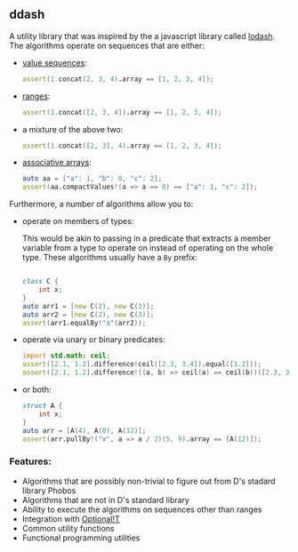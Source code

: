 ## ddash

A utility library that was inspired by the a javascript library called [lodash](https://lodash.com/). The algorithms operate on sequences that are either:

 * [value sequences](https://dlang.org/spec/template.html#variadic-templates):
    ```d
    assert(1.concat(2, 3, 4).array == [1, 2, 3, 4]);
    ```
* [ranges](https://dlang.org/phobos/std_range_primitives.html):
    ```d
    assert(1.concat([2, 3, 4]).array == [1, 2, 3, 4]);
    ```
* a mixture of the above two:
    ```d
    assert(1.concat([2, 3], 4).array == [1, 2, 3, 4]);
    ```
* [associative arrays](https://dlang.org/spec/hash-map.html):
    ```d
    auto aa = ["a": 1, "b": 0, "c": 2];
    assert(aa.compactValues!(a => a == 0) == ["a": 1, "c": 2]);
    ```

Furthermore, a number of algorithms allow you to:

* operate on members of types:

    This would be akin to passing in a predicate that extracts a member variable from a type to operate on instead of operating on the whole type. These algorithms usually have a `By` prefix:
    ```d

    class C {
        int x;
    }
    auto arr1 = [new C(2), new C(3)];
    auto arr2 = [new C(2), new C(3)];
    assert(arr1.equalBy!"x"(arr2));
    ```
* operate via unary or binary predicates:
    ```d
    import std.math: ceil;
    assert([2.1, 1.2].difference!ceil([2.3, 3.4]).equal([1.2]));
    assert([2.1, 1.2].difference!((a, b) => ceil(a) == ceil(b))([2.3, 3.4]).equal([1.2]));
    ```
* or both:
    ```d
    struct A {
        int x;
    }
    auto arr = [A(4), A(8), A(12)];
    assert(arr.pullBy!("x", a => a / 2)(5, 9).array == [A(12)]);
    ```

### Features:
* Algorithms that are possibly non-trivial to figure out from D's stadard library Phobos
* Algorithms that are not in D's standard library
* Ability to execute the algorithms on sequences other than ranges
* Integration with [Optional!T](https://github.com/aliak00/optional)
* Common utility functions
* Functional programming utilities
